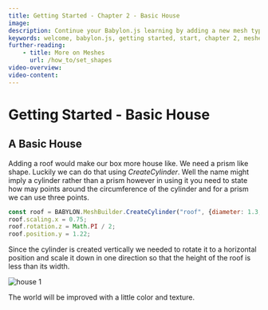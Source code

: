 ```yaml
---
title: Getting Started - Chapter 2 - Basic House
image: 
description: Continue your Babylon.js learning by adding a new mesh type to your scene.
keywords: welcome, babylon.js, getting started, start, chapter 2, meshes, cylinder, prism
further-reading:
    - title: More on Meshes
      url: /how_to/set_shapes
video-overview:
video-content:
---
```


# Getting Started - Basic House

## A Basic House
Adding a roof would make our box more house like. We need a prism like shape. Luckily we can do that using *CreateCylinder*. Well the name might imply a cylinder rather than a prism however in using it you need to state how may points around the circumference of the cylinder and for a prism we can use three points.

```javascript
const roof = BABYLON.MeshBuilder.CreateCylinder("roof", {diameter: 1.3, height: 1.2, tessellation: 3});
roof.scaling.x = 0.75;
roof.rotation.z = Math.PI / 2;
roof.position.y = 1.22;
```

Since the cylinder is created vertically we needed to rotate it to a horizontal position and scale it down in one direction so that the height of the roof is less than its width.

<Playground id="#KBS9I5#70" title="Adding a Prism Roof Using 'CreateCylinder'" description="A playground demonstrating how to add a 'prism' roof to your house." image="/img/playgroundsAndNMEs/gettingStartedPrism.jpg"/>

![house 1](/img/getstarted/house1.png)

The world will be improved with a little color and texture.